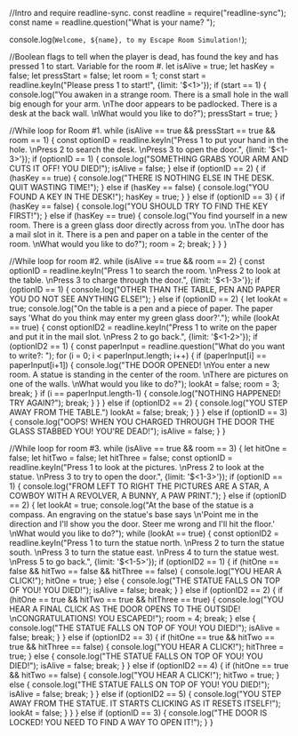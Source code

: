 //Intro and require readline-sync.
const readline = require("readline-sync");
const name = readline.question("What is your name? ");

console.log(`Welcome, ${name}, to my Escape Room Simulation!`);

//Boolean flags to tell when the player is dead, has found the key and has pressed 1 to start. Variable for the room #.
let isAlive = true;
let hasKey = false;
let pressStart = false;
let room = 1;
const start = readline.keyIn("Please press 1 to start!", {limit: '$<1>'});
if (start == 1)
{
    console.log("You awaken in a strange room. There is a small hole in the wall big enough for your arm. \nThe door appears to be padlocked. There is a desk at the back wall. \nWhat would you like to do?");
    pressStart = true;
}

//While loop for Room #1.
while (isAlive == true && pressStart == true && room == 1)
{
    const optionID = readline.keyIn("Press 1 to put your hand in the hole. \nPress 2 to search the desk. \nPress 3 to open the door.", {limit: '$<1-3>'});
    if (optionID == 1)
    {
        console.log("SOMETHING GRABS YOUR ARM AND CUTS IT OFF! YOU DIED!");
        isAlive = false;
    }
    else if (optionID == 2)
    {
        if (hasKey == true)
        {
            console.log("THERE IS NOTHING ELSE IN THE DESK. QUIT WASTING TIME!");
        }
        else if (hasKey == false)
        {
            console.log("YOU FOUND A KEY IN THE DESK!");
            hasKey = true;
        }
    }
    else if (optionID == 3)
    {
        if (hasKey == false)
        {
            console.log("YOU SHOULD TRY TO FIND THE KEY FIRST!");
        }
        else if (hasKey == true)
        {
            console.log("You find yourself in a new room. There is a green glass door directly across from you. \nThe door has a mail slot in it. There is a pen and paper on a table in the center of the room. \nWhat would you like to do?");
            room = 2;
            break;
        }
    }
}

//While loop for room #2.
while (isAlive == true && room == 2)
{
    const optionID = readline.keyIn("Press 1 to search the room. \nPress 2 to look at the table. \nPress 3 to charge through the door.", {limit: '$<1-3>'});
    if (optionID == 1)
    {
        console.log("OTHER THAN THE TABLE, PEN AND PAPER YOU DO NOT SEE ANYTHING ELSE!");
    }
    else if (optionID == 2)
    {
        let lookAt = true;
        console.log("On the table is a pen and a piece of paper. The paper says 'What do you think may enter my green glass door?'.");
        while (lookAt == true)
        {
            const optionID2 = readline.keyIn("Press 1 to write on the paper and put it in the mail slot. \nPress 2 to go back.", {limit: '$<1-2>'});
            if (optionID2 == 1)
            {
                const paperInput = readline.question("What do you want to write?: ");
                for (i = 0; i < paperInput.length; i++)
                {
                    if (paperInput[i] == paperInput[i+1])
                    {
                        console.log("THE DOOR OPENED! \nYou enter a new room. A statue is standing in the center of the room. \nThere are pictures on one of the walls. \nWhat would you like to do?");
                        lookAt = false;
                        room = 3;
                        break;
                    }
                    if (i == paperInput.length-1)
                    {
                        console.log("NOTHING HAPPENED! TRY AGAIN?");
                        break;
                    }
                }
            }
            else if (optionID2 == 2)
            {
                console.log("YOU STEP AWAY FROM THE TABLE.")
                lookAt = false;
                break;
            }
        }
    }
    else if (optionID == 3)
    {
        console.log("OOPS! WHEN YOU CHARGED THROUGH THE DOOR THE GLASS STABBED YOU! YOU'RE DEAD!");
        isAlive = false;
    }
}

//While loop for room #3.
while (isAlive == true && room == 3)
{
    let hitOne = false;
    let hitTwo = false;
    let hitThree = false;
    const optionID = readline.keyIn("Press 1 to look at the pictures. \nPress 2 to look at the statue. \nPress 3 to try to open the door.", {limit: '$<1-3>'});
    if (optionID == 1)
    {
        console.log("FROM LEFT TO RIGHT THE PICTURES ARE A STAR, A COWBOY WITH A REVOLVER, A BUNNY, A PAW PRINT.");
    }
    else if (optionID == 2)
    {
        let lookAt = true;
        console.log("At the base of the statue is a compass. An engraving on the statue's base says \n'Point me in the direction and I'll show you the door. Steer me wrong and I'll hit the floor.' \nWhat would you like to do?");
        while (lookAt == true)
        {
            const optionID2 = readline.keyIn("Press 1 to turn the statue north. \nPress 2 to turn the statue south. \nPress 3 to turn the statue east. \nPress 4 to turn the statue west. \nPress 5 to go back.", {limit: '$<1-5>'});
            if (optionID2 == 1)
            {
                if (hitOne == false && hitTwo == false && hitThree == false)
                {
                    console.log("YOU HEAR A CLICK!");
                    hitOne = true;
                }
                else
                {
                    console.log("THE STATUE FALLS ON TOP OF YOU! YOU DIED!");
                    isAlive = false;
                    break;
                }
            }
            else if (optionID2 == 2)
            {
                if (hitOne == true && hitTwo == true && hitThree == true)
                {
                    console.log("YOU HEAR A FINAL CLICK AS THE DOOR OPENS TO THE OUTSIDE! \nCONGRATULATIONS! YOU ESCAPED!");
                    room = 4;
                    break;
                }
                else
                {
                    console.log("THE STATUE FALLS ON TOP OF YOU! YOU DIED!");
                    isAlive = false;
                    break;
                }
            }
            else if (optionID2 == 3)
            {
                if (hitOne == true && hitTwo == true && hitThree == false)
                {
                    console.log("YOU HEAR A CLICK!");
                    hitThree = true;
                }
                else
                {
                    console.log("THE STATUE FALLS ON TOP OF YOU! YOU DIED!");
                    isAlive = false;
                    break;
                }
            }
            else if (optionID2 == 4)
            {
                if (hitOne == true && hitTwo == false)
                {
                    console.log("YOU HEAR A CLICK!");
                    hitTwo = true;
                }
                else
                {
                    console.log("THE STATUE FALLS ON TOP OF YOU! YOU DIED!");
                    isAlive = false;
                    break;
                }
            }
            else if (optionID2 == 5)
            {
                console.log("YOU STEP AWAY FROM THE STATUE. IT STARTS CLICKING AS IT RESETS ITSELF!");
                lookAt = false;
            }
        }
    }
    else if (optionID == 3)
    {
        console.log("THE DOOR IS LOCKED! YOU NEED TO FIND A WAY TO OPEN IT!");
    }
}